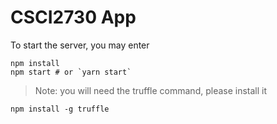 # CSCI2730 App

To start the server, you may enter

```shell
npm install
npm start # or `yarn start`
```

> Note: you will need the truffle command, please install it

```shell
npm install -g truffle
```
